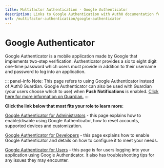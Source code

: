 ```yaml
---
title: Multifactor Authentication - Google Authenticator
description: Links to Google Authentication with Auth0 documentation for each type of user role.
url: /multifactor-authentication/google-authenticator
---
```


# Google Authenticator

Google Authenticator is a mobile application made by Google that implements two-step verification.  Authenticator provides a six to eight digit one-time password which users must provide in addition to their username and password to log into an application.

::: panel-info Note:
This page refers to using Google Authenticator instead of Auth0 Guardian. Google Authenticator can also be used with Guardian (your users choose which to use) when **Push Notifications** is enabled. [Click here for more information on Guardian.](/multifactor-authentication/guardian)
:::

**Click the link below that most fits your role to learn more:**

[Google Authenticator for Administrators](/multifactor-authentication/google-auth/admin-guide) - this page explains how to enable/disable using Google Authenticator, how to reset accounts, supported devices and customization. 

[Google Authenticator for Developers](/multifactor-authentication/google-auth/dev-guide) - this page explains how to enable Google Authenticator and details on how to configure it to meet your needs.

[Google Authenticator for Users](/multifactor-authentication/google-auth/user-guide) - this page is for users logging into your application using Google Authenticator. It also has troubleshooting tips for any issues they may encounter.

